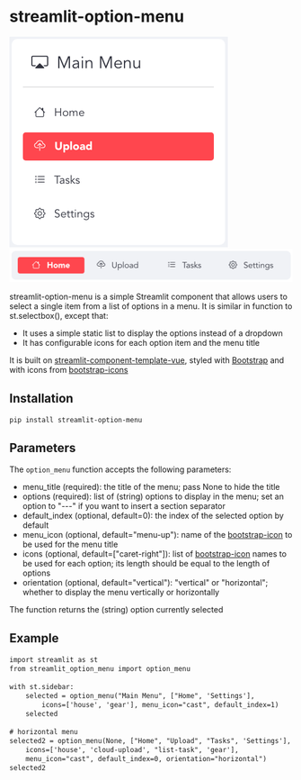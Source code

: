 # streamlit-option-menu
![](./img/menu.png)
![](./img/horizontal_menu.png)

streamlit-option-menu is a simple Streamlit component that allows users to select a single item from a list of options in a menu.
It is similar in function to st.selectbox(), except that:
- It uses a simple static list to display the options instead of a dropdown
- It has configurable icons for each option item and the menu title

It is built on [streamlit-component-template-vue](https://github.com/andfanilo/streamlit-component-template-vue), styled with [Bootstrap](https://getbootstrap.com/) and with icons from [bootstrap-icons](https://icons.getbootstrap.com/)

## Installation
```
pip install streamlit-option-menu
```

## Parameters
The `option_menu` function accepts the following parameters:
- menu_title (required): the title of the menu; pass None to hide the title
- options (required): list of (string) options to display in the menu; set an option to "---" if you want to insert a section separator
- default_index (optional, default=0): the index of the selected option by default
- menu_icon (optional, default="menu-up"): name of the [bootstrap-icon](https://icons.getbootstrap.com/) to be used for the menu title
- icons (optional, default=["caret-right"]): list of [bootstrap-icon](https://icons.getbootstrap.com/) names to be used for each option; its length should be equal to the length of options
- orientation (optional, default="vertical"): "vertical" or "horizontal"; whether to display the menu vertically or horizontally

The function returns the (string) option currently selected

## Example
```
import streamlit as st
from streamlit_option_menu import option_menu

with st.sidebar:
    selected = option_menu("Main Menu", ["Home", 'Settings'], 
        icons=['house', 'gear'], menu_icon="cast", default_index=1)
    selected

# horizontal menu
selected2 = option_menu(None, ["Home", "Upload", "Tasks", 'Settings'], 
    icons=['house', 'cloud-upload', "list-task", 'gear'], 
    menu_icon="cast", default_index=0, orientation="horizontal")
selected2
```

